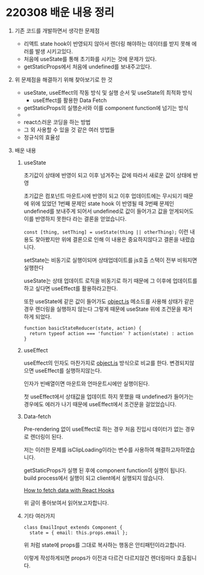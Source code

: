 # 220308 배운 내용 정리

1. 기존 코드를 개발하면서 생각한 문제점

   - 리액트 state hook이 반영되지 않아서 렌더링 해야하는 데이터를 받지 못해 에러를 발생 시키고있다.
   - 처음에 useState를 통해 초기화를 시키는 것에 문제가 있다.
   - getStaticProps에서 처음에 undefined를 보내주고있다.

1. 위 문제점을 해결하기 위해 찾아보기로 한 것

   - useState, useEffect의 작동 방식 및 실행 순서 및 useState의 최적화 방식
     - useEffect를 활용한 Data Fetch
   - getStaticProps의 실행순서와 이를 component function에 넘기는 방식
   -
   - react스러운 코딩을 하는 방법
   - 그 외 사용할 수 있을 것 같은 여러 방법들
   - 정규식의 효율성

1. 배운 내용
   1. useState

      초기값이 상태에 반영이 되고 이후 넘겨주는 값에 따라서 새로운 값이 상태에 반영

      초기값은 컴포넌트 마운트시에 반영이 되고 이후 업데이트에는 무시되기 때문에 위에 있었던 1번째 문제인 state hook 이 반영될 때 3번째 문제인 undefined를 보내주게 되어서 undefined로 값이 들어가고 값을 얻게되어도 이를 반영하지 못한다 라는 결론을 얻었습니다.

      `const [thing, setThing] = useState(thing || otherThing);` 이런 내용도 찾아봤지만 위에 결론으로 인해 이 내용은 중요하지않다고 결론을 내렸습니다.

      setState는 비동기로 실행이되며 상태업데이트를 js호출 스택이 전부 비워지면 실행한다

      useState는 상태 업데이트 로직을 비동기로 하기 때문에 그 이후에 업데이트를 하고 싶다면 useEffect를 활용하라고한다.

      또한 useState에 같은 값이 들어가도 [object.is](http://object.is) 메소드를 사용해 상태가 같은 경우 렌더링을 실행하지 않는다 그렇게 때문에 useState 위에 조건문을 제거 하게 되었다.

      ```
      function basicStateReducer(state, action) {
        return typeof action === 'function' ? action(state) : action
      }
      ```

   2. useEffect

      useEffect의 인자도 마찬가지로 [object.is](http://object.is) 방식으로 비교를 한다. 변경되지않으면 useEffect를 실행하지않는다.

      인자가 빈배열이면 마운트와 언마운트시에만 실행이된다.

      첫 useEffect에서 상태값을 업데이트 하지 못했을 때 undefined가 들어가는 경우에도 에러가 나기 때문에 useEffect에서 조건문을 걸었었습니다.

   3. Data-fetch

      Pre-rendering 없이 useEffect로 하는 경우 처음 진입시 데이터가 없는 경우로 렌더링이 된다.

      저는 이러한 문제를 isClipLoading이라는 변수를 사용하여 해결하고자하였습니다.

      getStaticProps가 실행 된 후에 component function이 실행이 됩니다. build process에서 실행이 되고 client에서 실행되지 않습니다.

      [How to fetch data with React Hooks](https://www.robinwieruch.de/react-hooks-fetch-data/)

      위 글이 좋아보여서 읽어보고자합니다.

   4. 기타 여러가지

      ```
      class EmailInput extends Component {
        state = { email: this.props.email };
      ```

      위 처럼 state에 props를 그대로 복사하는 행동은 안티패턴이라고합니다.

      이렇게 작성하게되면 props가 이전과 다르건 다르지않건 렌더링마다 호출됩니다.
